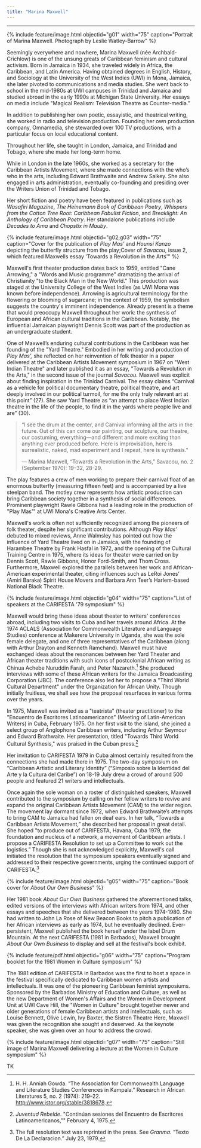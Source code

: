 ```yaml
---
title: "Marina Maxwell"
---
```

---
{% include feature/image.html objectid="g01" width="75" caption="Portrait of Marina Maxwell. Photograph by Leslie Watley-Barrow" %}

Seemingly everywhere and nowhere, Marina Maxwell (née Archbald-Crichlow) is one of the unsung greats of Caribbean feminism and cultural activism. Born in Jamaica in 1934, she traveled widely in Africa, the Caribbean, and Latin America. Having obtained degrees in English, History, and Sociology at the University of the West Indies (UWI) in Mona, Jamaica, she later pivoted to communications and media studies. She went back to school in the mid-1980s at UWI campuses in Trinidad and Jamaica and studied abroad in the early 1990s at Michigan State University. Her essays on media include "Magical Realism: Television Theatre as Counter-media.”

In addition to publishing her own poetic, essayistic, and theatrical writing, she worked in radio and television production. Founding her own production company, Omnamedia, she stewarded over 100 TV productions, with a particular focus on local educational content.

Throughout her life, she taught in London, Jamaica, and Trinidad and Tobago, where she made her long-term home.

While in London in the late 1960s, she worked as a secretary for the Caribbean Artists Movement, where she made connections with the who’s who in the arts, including Edward Brathwaite and Andrew Salkey. She also engaged in arts administration, eventually co-founding and presiding over the Writers Union of Trinidad and Tobago.

Her short fiction and poetry have been featured in publications such as *Wasafiri Magazine*, *The Heinemann Book of Caribbean Poetry*, *Whispers from the Cotton Tree Root: Caribbean Fabulist Fiction*, and *Breaklight: An Anthology of Caribbean Poetry*. Her standalone publications include *Decades to Ama* and *Chopstix in Mauby*.

{% include feature/image.html objectid="g02;g03" width="75" caption="Cover for the publication of <i>Play Mas'</i> and <i>Hounsi Kanzo</i> depicting the butterfly structure from the play;Cover of <i>Savacou</i>, issue 2, which featured Maxwells essay 'Towards a Revolution in the Arts'" %}

Maxwell's first theater production dates back to 1959, entitled "Cane Arrowing," a "Words and Music programme" dramatizing the arrival of Christianity "to the Black Man in the New World." This production was staged at the University College of the West Indies (as UWI Mona was known before independence). Arrowing is agricultural terminology for the flowering or blooming of sugarcane; in the context of 1959, the symbolism suggests the country's imminent independence. Already present is a theme that would preoccupy Maxwell throughout her work: the synthesis of European and African cultural traditions in the Caribbean. Notably, the influential Jamaican playwright Dennis Scott was part of the production as an undergraduate student.

One of Maxwell’s enduring cultural contributions in the Caribbean was her founding of the "Yard Theatre." Embodied in her writing and production of *Play Mas’,* she reflected on her reinvention of folk theater in a paper delivered at the Caribbean Artists Movement symposium in 1967 on "West Indian Theatre" and later published it as an essay, "Towards a Revolution in the Arts," in the second issue of the journal *Savacou*. Maxwell was explicit about finding inspiration in the Trinidad Carnival. The essay claims “Carnival as a vehicle for political documentary theatre, political theatre, and art deeply involved in our political turmoil, for me the only truly relevant art at this point” (27). She saw Yard Theatre as “an attempt to place West Indian theatre in the life of the people, to find it in the yards where people live and are” (30).

<blockquote class="blockquote d-flex flex-column align-items-center">
<p>
“I see the drum at the center, and Carnival informing all the arts in the future. Out of this can come our painting, our sculpture, our theatre, our costuming, everything—and different and more exciting than anything ever produced before. Here is improvisation, here is surrealistic, naked, mad experiment and I repeat, here is synthesis."</p>
<footer>— Marina Maxwell, “Towards a Revolution in the Arts,” Savacou, no. 2 (September 1970): 19–32, 28-29.</footer>
</blockquote>

The play features a crew of men working to prepare their carnival float of an enormous butterfly (measuring fifteen feet) and is accompanied by a live steelpan band. The motley crew represents how artistic production can bring Caribbean society together in a synthesis of social differences. Prominent playwright Rawle Gibbons had a leading role in the production of "Play Mas'" at UWI Mona's Creative Arts Center.

Maxwell's work is often not sufficiently recognized among the pioneers of folk theater, despite her significant contributions. Although *Play Mas’* debuted to mixed reviews, Anne Walmsley has pointed out how the influence of Yard Theatre lived on in Jamaica, with the founding of Harambee Theatre by Frank Hasfal in 1972, and the opening of the Cultural Training Centre in 1975, where its ideas for theater were carried on by Dennis Scott, Rawle Gibbons, Honor Ford-Smith, and Thom Cross. Furthermore, Maxwell explored the parallels between her work and African-American experimental theater, citing influences such as LeRoi Jones’ (Amiri Baraka) Spirit House Movers and Barbara Ann Teer’s Harlem-based National Black Theatre.

{% include feature/image.html objectid="g04" width="75" caption="List of speakers at the CARIFESTA '79 symposium" %}

Maxwell would bring these ideas about theater to writers' conferences abroad, including two visits to Cuba and her travels around Africa. At the 1974 ACLALS (Association for Commonwealth Literature and Language Studies) conference at Makerere University in Uganda, she was the sole female delegate, and one of three representatives of the Caribbean (along with Arthur Drayton and Kenneth Ramchand). Maxwell must have exchanged ideas about the resonances between her Yard Theater and African theater traditions with such icons of postcolonial African writing as Chinua Achebe Nuruddin Farah, and Peter Nazareth.[^maxwell-1] She produced interviews with some of these African writers for the Jamaica Broadcasting Corporation (JBC). The conference also led her to propose a "Third World Cultural Department" under the Organization for African Unity. Though initially fruitless, we shall see how the proposal resurfaces in various forms over the years.

In 1975, Maxwell was invited as a "teatrista" (theater practitioner) to the "Encuentro de Escritores Latinoamericanos" (Meeting of Latin-American Writers) in Cuba, February 1975. On her first visit to the island, she joined a select group of Anglophone Caribbean writers, including Arthur Seymour and Edward Brathwaite. Her presentation, titled "Towards Third World Cultural Synthesis," was praised in the Cuban press.[^maxwell-2] 

Her invitation to CARIFESTA 1979 in Cuba almost certainly resulted from the connections she had made there in 1975. The two-day symposium on “Caribbean Artistic and Literary Identity” (“Simposio sobre la Identidad del Arte y la Cultura del Caribe”) on 18-19 July drew a crowd of around 500 people and featured 21 writers and intellectuals.

Once again the sole woman on a roster of distinguished speakers, Maxwell contributed to the symposium by calling on her fellow writers to revive and expand the original Caribbean Artists Movement (CAM) to the wider region. The movement lay dormant since 1972, when Edward Brathwaite’s attempts to bring CAM to Jamaica had fallen on deaf ears. In her talk, “Towards a Caribbean Artists Movement,” she described her proposal in great detail. She hoped "to produce out of CARIFESTA, Havana, Cuba 1979, the foundation and nucleus of a network, a movement of Caribbean artists. I propose a CARIFESTA Resolution to set up a Committee to work out the logistics.” Though she is not acknowledged explicitly, Maxwell's call initiated the resolution that the symposium speakers eventually signed and addressed to their respective governments, urging the continued support of CARIFESTA.[^maxwell-3]

{% include feature/image.html objectid="g05" width="75" caption="Book cover for <i>About Our Own Business</i>" %}

Her 1981 book *About Our Own Business* gathered the aforementioned talks, edited versions of the interviews with African writers from 1974, and other essays and speeches that she delivered between the years 1974-1980. She had written to John La Rose of New Beacon Books to pitch a publication of her African interviews as early as 1974, but he eventually declined. Ever-persistent, Maxwell published the book herself under the label Drum Mountain. At the next CARIFESTA (1981 in Barbados), Maxwell brought *About Our Own Business* to display and sell at the festival's book exhibit.

{% include feature/pdf.html objectid="g06" width="75" caption="Program booklet for the 1981 Women in Culture symposium" %}

The 1981 edition of CARIFESTA in Barbados was the first to host a space in the festival specifically dedicated to Caribbean women artists and intellectuals. It was one of the pioneering Caribbean feminist symposiums. Sponsored by the Barbados Ministry of Education and Culture, as well as the new Department of Women's Affairs and the Women in Development Unit at UWI Cave Hill, the "Women in Culture" brought together newer and older generations of female Caribbean artists and intellectuals, such as Louise Bennett, Olive Lewin, Ivy Baxter, the Sistren Theatre 
Here, Maxwell was given the recognition she sought and deserved. As the keynote speaker, she was given over an hour to address the crowd.

{% include feature/image.html objectid="g07" width="75" caption="Still image of Marina Maxwell delivering a lecture at the Women in Culture symposium" %}

TK

[^maxwell-1]: H. H. Anniah Gowda. “The Association for Commonwealth Language and Literature Studies Conferences in Kampala.” Research in African Literatures 5, no. 2 (1974): 219–22. http://www.jstor.org/stable/3818678.

[^maxwell-2]: *Juventud Rebelde*. "Continúan sesiones del Encuentro de Escritores Latinoamericanos,"" February 4, 1975.

[^maxwell-3]: The full resolution text was reprinted in the press. See *Granma*. “Texto De La Declaracion.” July 23, 1979.
